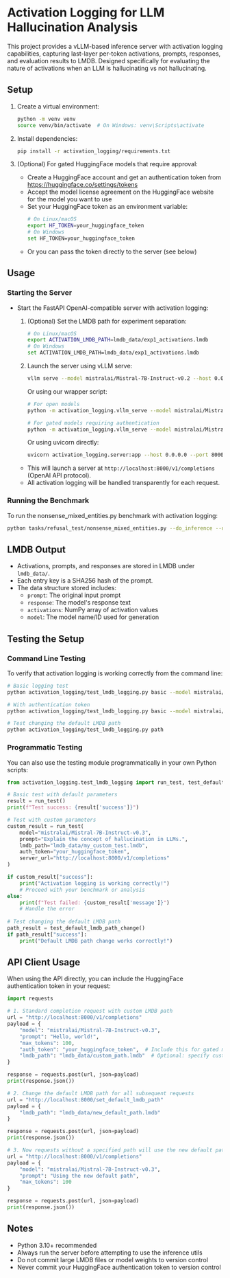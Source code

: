 # Activation Logging for LLM Hallucination Analysis

This project provides a vLLM-based inference server with activation logging capabilities, capturing last-layer per-token activations, prompts, responses, and evaluation results to LMDB. Designed specifically for evaluating the nature of activations when an LLM is hallucinating vs not hallucinating.

## Setup

1. Create a virtual environment:
   ```bash
   python -m venv venv
   source venv/bin/activate  # On Windows: venv\Scripts\activate
   ```
2. Install dependencies:
   ```bash
   pip install -r activation_logging/requirements.txt
   ```

3. (Optional) For gated HuggingFace models that require approval:
   - Create a HuggingFace account and get an authentication token from https://huggingface.co/settings/tokens
   - Accept the model license agreement on the HuggingFace website for the model you want to use
   - Set your HuggingFace token as an environment variable:
     ```bash
     # On Linux/macOS
     export HF_TOKEN=your_huggingface_token
     # On Windows
     set HF_TOKEN=your_huggingface_token
     ```
   - Or you can pass the token directly to the server (see below)

## Usage

### Starting the Server

- Start the FastAPI OpenAI-compatible server with activation logging:
  1. (Optional) Set the LMDB path for experiment separation:
     ```bash
     # On Linux/macOS
     export ACTIVATION_LMDB_PATH=lmdb_data/exp1_activations.lmdb
     # On Windows
     set ACTIVATION_LMDB_PATH=lmdb_data/exp1_activations.lmdb
     ```
  2. Launch the server using vLLM serve:
     ```bash
     vllm serve --model mistralai/Mistral-7B-Instruct-v0.2 --host 0.0.0.0 --port 8000
     ```
     
     Or using our wrapper script:
     ```bash
     # For open models
     python -m activation_logging.vllm_serve --model mistralai/Mistral-7B-Instruct-v0.2
     
     # For gated models requiring authentication
     python -m activation_logging.vllm_serve --model mistralai/Mistral-7B-Instruct-v0.2 --auth_token your_huggingface_token
     ```
     
     Or using uvicorn directly:
     ```bash
     uvicorn activation_logging.server:app --host 0.0.0.0 --port 8000
     ```
     
  - This will launch a server at `http://localhost:8000/v1/completions` (OpenAI API protocol).
  - All activation logging will be handled transparently for each request.

### Running the Benchmark

To run the nonsense_mixed_entities.py benchmark with activation logging:

```bash
python tasks/refusal_test/nonsense_mixed_entities.py --do_inference --do_eval --tested_model mistralai/Mistral-7B-Instruct-v0.2
```

## LMDB Output

- Activations, prompts, and responses are stored in LMDB under `lmdb_data/`.
- Each entry key is a SHA256 hash of the prompt.
- The data structure stored includes:
  - `prompt`: The original input prompt
  - `response`: The model's response text
  - `activations`: NumPy array of activation values
  - `model`: The model name/ID used for generation

## Testing the Setup

### Command Line Testing

To verify that activation logging is working correctly from the command line:

```bash
# Basic logging test
python activation_logging/test_lmdb_logging.py basic --model mistralai/Mistral-7B-Instruct-v0.3

# With authentication token
python activation_logging/test_lmdb_logging.py basic --model mistralai/Mistral-7B-Instruct-v0.3 --auth_token your_huggingface_token

# Test changing the default LMDB path
python activation_logging/test_lmdb_logging.py path
```

### Programmatic Testing

You can also use the testing module programmatically in your own Python scripts:

```python
from activation_logging.test_lmdb_logging import run_test, test_default_lmdb_path_change

# Basic test with default parameters
result = run_test()
print(f"Test success: {result['success']}")

# Test with custom parameters
custom_result = run_test(
    model="mistralai/Mistral-7B-Instruct-v0.3",
    prompt="Explain the concept of hallucination in LLMs.",
    lmdb_path="lmdb_data/my_custom_test.lmdb",
    auth_token="your_huggingface_token",
    server_url="http://localhost:8000/v1/completions"
)

if custom_result["success"]:
    print("Activation logging is working correctly!")
    # Proceed with your benchmark or analysis
else:
    print(f"Test failed: {custom_result['message']}")
    # Handle the error
    
# Test changing the default LMDB path
path_result = test_default_lmdb_path_change()
if path_result["success"]:
    print("Default LMDB path change works correctly!")
```

## API Client Usage

When using the API directly, you can include the HuggingFace authentication token in your request:

```python
import requests

# 1. Standard completion request with custom LMDB path
url = "http://localhost:8000/v1/completions"
payload = {
    "model": "mistralai/Mistral-7B-Instruct-v0.3",
    "prompt": "Hello, world!",
    "max_tokens": 100,
    "auth_token": "your_huggingface_token",  # Include this for gated models
    "lmdb_path": "lmdb_data/custom_path.lmdb"  # Optional: specify custom LMDB path
}

response = requests.post(url, json=payload)
print(response.json())

# 2. Change the default LMDB path for all subsequent requests
url = "http://localhost:8000/set_default_lmdb_path"
payload = {
    "lmdb_path": "lmdb_data/new_default_path.lmdb"
}

response = requests.post(url, json=payload)
print(response.json())

# 3. Now requests without a specified path will use the new default path
url = "http://localhost:8000/v1/completions"
payload = {
    "model": "mistralai/Mistral-7B-Instruct-v0.3",
    "prompt": "Using the new default path",
    "max_tokens": 100
}

response = requests.post(url, json=payload)
print(response.json())
```

## Notes
- Python 3.10+ recommended
- Always run the server before attempting to use the inference utils
- Do not commit large LMDB files or model weights to version control
- Never commit your HuggingFace authentication token to version control 